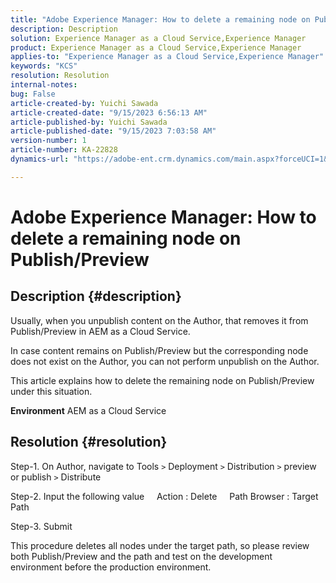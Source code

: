 ```yaml
---
title: "Adobe Experience Manager: How to delete a remaining node on Publish/Preview"
description: Description
solution: Experience Manager as a Cloud Service,Experience Manager
product: Experience Manager as a Cloud Service,Experience Manager
applies-to: "Experience Manager as a Cloud Service,Experience Manager"
keywords: "KCS"
resolution: Resolution
internal-notes: 
bug: False
article-created-by: Yuichi Sawada
article-created-date: "9/15/2023 6:56:13 AM"
article-published-by: Yuichi Sawada
article-published-date: "9/15/2023 7:03:58 AM"
version-number: 1
article-number: KA-22828
dynamics-url: "https://adobe-ent.crm.dynamics.com/main.aspx?forceUCI=1&pagetype=entityrecord&etn=knowledgearticle&id=2234daf2-9453-ee11-be6f-6045bd006239"

---
```

# Adobe Experience Manager: How to delete a remaining node on Publish/Preview

## Description {#description}


Usually, when you unpublish content on the Author, that removes it from Publish/Preview in AEM as a Cloud Service.

In case content remains on Publish/Preview but the corresponding node does not exist on the Author, you can not perform unpublish on the Author.

This article explains how to delete the remaining node on Publish/Preview under this situation.

<b>Environment</b>
 AEM as a Cloud Service


## Resolution {#resolution}


Step-1. On Author, navigate to Tools `>`  Deployment `>`  Distribution `>`  preview or publish `>`  Distribute

Step-2. Input the following value
    Action : Delete
    Path Browser : Target Path

Step-3. Submit

This procedure deletes all nodes under the target path, so please review both Publish/Preview and the path and test on the development environment before the production environment.
